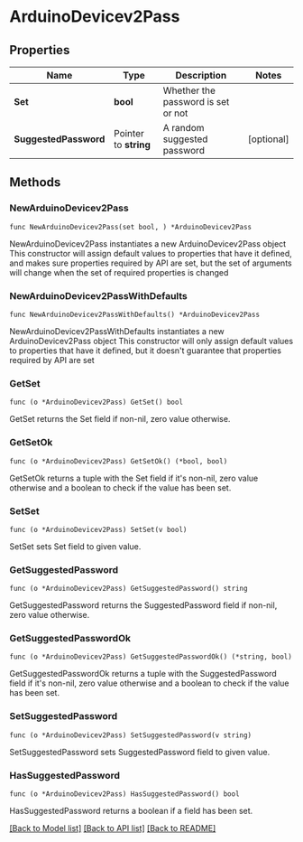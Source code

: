 # ArduinoDevicev2Pass

## Properties

Name | Type | Description | Notes
------------ | ------------- | ------------- | -------------
**Set** | **bool** | Whether the password is set or not | 
**SuggestedPassword** | Pointer to **string** | A random suggested password | [optional] 

## Methods

### NewArduinoDevicev2Pass

`func NewArduinoDevicev2Pass(set bool, ) *ArduinoDevicev2Pass`

NewArduinoDevicev2Pass instantiates a new ArduinoDevicev2Pass object
This constructor will assign default values to properties that have it defined,
and makes sure properties required by API are set, but the set of arguments
will change when the set of required properties is changed

### NewArduinoDevicev2PassWithDefaults

`func NewArduinoDevicev2PassWithDefaults() *ArduinoDevicev2Pass`

NewArduinoDevicev2PassWithDefaults instantiates a new ArduinoDevicev2Pass object
This constructor will only assign default values to properties that have it defined,
but it doesn't guarantee that properties required by API are set

### GetSet

`func (o *ArduinoDevicev2Pass) GetSet() bool`

GetSet returns the Set field if non-nil, zero value otherwise.

### GetSetOk

`func (o *ArduinoDevicev2Pass) GetSetOk() (*bool, bool)`

GetSetOk returns a tuple with the Set field if it's non-nil, zero value otherwise
and a boolean to check if the value has been set.

### SetSet

`func (o *ArduinoDevicev2Pass) SetSet(v bool)`

SetSet sets Set field to given value.


### GetSuggestedPassword

`func (o *ArduinoDevicev2Pass) GetSuggestedPassword() string`

GetSuggestedPassword returns the SuggestedPassword field if non-nil, zero value otherwise.

### GetSuggestedPasswordOk

`func (o *ArduinoDevicev2Pass) GetSuggestedPasswordOk() (*string, bool)`

GetSuggestedPasswordOk returns a tuple with the SuggestedPassword field if it's non-nil, zero value otherwise
and a boolean to check if the value has been set.

### SetSuggestedPassword

`func (o *ArduinoDevicev2Pass) SetSuggestedPassword(v string)`

SetSuggestedPassword sets SuggestedPassword field to given value.

### HasSuggestedPassword

`func (o *ArduinoDevicev2Pass) HasSuggestedPassword() bool`

HasSuggestedPassword returns a boolean if a field has been set.


[[Back to Model list]](../README.md#documentation-for-models) [[Back to API list]](../README.md#documentation-for-api-endpoints) [[Back to README]](../README.md)



